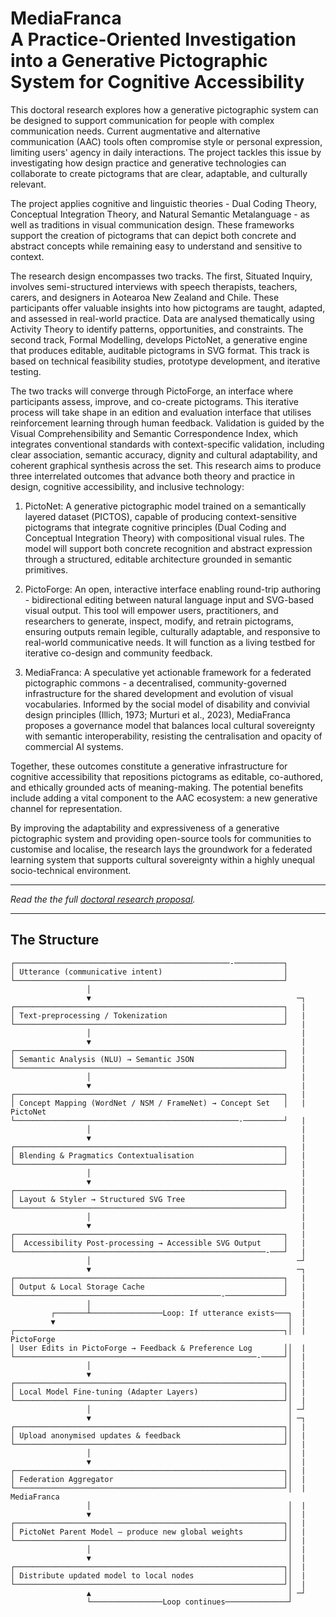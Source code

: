 # **MediaFranca** <br>A Practice-Oriented Investigation into a Generative Pictographic System for Cognitive Accessibility

This doctoral research explores how a generative pictographic system can be designed to support communication for people with complex communication needs. Current augmentative and alternative communication (AAC) tools often compromise style or personal expression, limiting users' agency in daily interactions. The project tackles this issue by investigating how design practice and generative technologies can collaborate to create pictograms that are clear, adaptable, and culturally relevant.

The project applies cognitive and linguistic theories - Dual Coding Theory, Conceptual Integration Theory, and Natural Semantic Metalanguage - as well as traditions in visual communication design. These frameworks support the creation of pictograms that can depict both concrete and abstract concepts while remaining easy to understand and sensitive to context.

The research design encompasses two tracks. The first, Situated Inquiry, involves semi-structured interviews with speech therapists, teachers, carers, and designers in Aotearoa New Zealand and Chile. These participants offer valuable insights into how pictograms are taught, adapted, and assessed in real-world practice. Data are analysed thematically using Activity Theory to identify patterns, opportunities, and constraints. The second track, Formal Modelling, develops PictoNet, a generative engine that produces editable, auditable pictograms in SVG format. This track is based on technical feasibility studies, prototype development, and iterative testing.

The two tracks will converge through PictoForge, an interface where participants assess, improve, and co-create pictograms. This iterative process will take shape in an edition and evaluation interface that utilises reinforcement learning through human feedback. Validation is guided by the Visual Comprehensibility and Semantic Correspondence Index, which integrates conventional standards with context-specific validation, including clear association, semantic accuracy, dignity and cultural adaptability, and coherent graphical synthesis across the set.
This research aims to produce three interrelated outcomes that advance both theory and practice in design, cognitive accessibility, and inclusive technology: 
 1.	PictoNet: A generative pictographic model trained on a semantically layered dataset (PICTOS), capable of producing context-sensitive pictograms that integrate cognitive principles (Dual Coding and Conceptual Integration Theory) with compositional visual rules. The model will support both concrete recognition and abstract expression through a structured, editable architecture grounded in semantic primitives. 

 2.	PictoForge: An open, interactive interface enabling round-trip authoring - bidirectional editing between natural language input and SVG-based visual output. This tool will empower users, practitioners, and researchers to generate, inspect, modify, and retrain pictograms, ensuring outputs remain legible, culturally adaptable, and responsive to real-world communicative needs. It will function as a living testbed for iterative co-design and community feedback. 

3.	MediaFranca: A speculative yet actionable framework for a federated pictographic commons - a decentralised, community-governed infrastructure for the shared development and evolution of visual vocabularies. Informed by the social model of disability and convivial design principles (Illich, 1973; Murturi et al., 2023), MediaFranca proposes a governance model that balances local cultural sovereignty with semantic interoperability, resisting the centralisation and opacity of commercial AI systems. 

Together, these outcomes constitute a generative infrastructure for cognitive accessibility that repositions pictograms as editable, co-authored, and ethically grounded acts of meaning-making. The potential benefits include adding a vital component to the AAC ecosystem: a new generative channel for representation. 

By improving the adaptability and expressiveness of a generative pictographic system and providing open-source tools for communities to customise and localise, the research lays the groundwork for a federated learning system that supports cultural sovereignty within a highly unequal socio-technical environment.

----

_Read the the full [doctoral research proposal](mediafranca.md)._

----


## The Structure
```
┌────────────────────────────────────────────────-───────────┐
│ Utterance (communicative intent)                           │
└────────────────────────────────────────────────────────────┘
                 │
                 ▼                                              ─┐
┌────────────────────────────────────────────────────────────┐   |
│ Text-preprocessing / Tokenization                          │   |
└────────────────────────────────────────────────────────────┘   |
                 │                                               |
                 ▼                                               |
┌────────────────────────────────────────────────────────────┐   |
│ Semantic Analysis (NLU) → Semantic JSON                    │   |
└────────────────────────────────────────────────────────────┘   |
                 │                                               |
                 ▼                                               |
┌────────────────────────────────────────────────────────────┐   |
│ Concept Mapping (WordNet / NSM / FrameNet) → Concept Set   │   | PictoNet
└──────────────────────────────────────────────────-─────────┘   |
                 │                                               |
                 ▼                                               |
┌────────────────────────────────────────────────────────────┐   |
│ Blending & Pragmatics Contextualisation                    │   |
└────────────────────────────────────────────────────────────┘   |
                 │                                               |
                 ▼                                               |
┌────────────────────────────────────────────────────────────┐   |
│ Layout & Styler → Structured SVG Tree                      │   |
└────────────────────────────────────────────────────────────┘   |
                 │                                               |
                 ▼                                               |
┌────────────────────────────────────────────────────────────┐   |
│  Accessibility Post-processing → Accessible SVG Output     │   |
└────────────────────────────────────────────────────────-───┘   |
                 │                                              ─┘
                 ▼                                              ─┐
┌────────────────────────────────────────────────────────────┐   |
│ Output & Local Storage Cache                               │   |
└──────────────────────────────────────────────-─────────────┘   |
                 │                                               |
         ┌───────┴────────────────Loop: If utterance exists───┐  |
         ▼                                                    │  |
┌────────────────────────────────────────────────────────────┐│  | PictoForge
│ User Edits in PictoForge → Feedback & Preference Log       ││  |
└──────────────────────────────────────────────────────-─────┘│  |
                 │                                            │  |
                 ▼                                            │  |
┌────────────────────────────────────────────────────────────┐│  |
│ Local Model Fine-tuning (Adapter Layers)                   ││  |
└────────────────────────────────────────────────────────────┘│  |
                 │                                            │ ─┘
                 ▼                                            │ ─┐
┌────────────────────────────────────────────────────────────┐│  |
│ Upload anonymised updates & feedback                       ││  |
└────────────────────────────────────────────────────────────┘│  |
                 │                                            │  |
                 ▼                                            │  |
┌────────────────────────────────────────────────────────────┐│  |
│ Federation Aggregator                                      ││  |
└────────────────────────────────────────────────────────────┘│  | MediaFranca
                 │                                            │  |
                 ▼                                            │  |
┌────────────────────────────────────────────────────────────┐│  |
│ PictoNet Parent Model — produce new global weights         ││  |
└────────────────────────────────────────────────────────────┘│  |
                 │                                            │  |
                 ▼                                            │  |
┌────────────────────────────────────────────────────────────┐│  |
│ Distribute updated model to local nodes                    ││  |
└────────────────────────────────────────────────────────────┘│  |
                 ▲                                            │ ─┘
                 └────────────────Loop continues──────────────┘
```